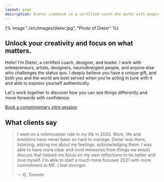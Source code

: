 ```yaml
---
layout: page
description: Dieter Limeback is a certified coach who works with people and teams to unlock their creativity and focus on what matters.
---
```


<section class="hero">
  <div class="hero__image">
    {% image "./src/images/dieter.jpg", "Photo of Dieter" %}
  </div>

  <div class="hero__content">
    <h1>Unlock your creativity and focus on what matters.</h1>
    <p>Hello! I'm Dieter, a certified coach, designer, and leader. I work with entrepreneurs, artists, designers, neurodivergent people, and anyone else who challenges the status quo. I deeply believe you have a unique gift, and both you and the world are best served when you're acting in tune with it and able to express yourself authentically.</p>
    <p>Let's work together to discover how you can see things differently and move forwards with confidence.</p>
    <p><a href="/contact/" class="button--plain">Book a complimentary intro session</a></p>
  </div>
</section>

<section class="testimonial">
  <h2>What clients say</h2>
  <blockquote>
    <p class="testimonial__content">I went on a rollercoaster ride in my life in 2020. Work, life and emotions have never been so hard to manage. Dieter was there, listening, asking me about my feelings, acknowledging them. I was able to have more clear and vivid memories from things we would discuss that helped me focus on my own reflections to be better and love myself. I'm able to start a much more focused 2021 with more commitment to ME. I feel stronger.</p>
    <p class="testimonial__source">
      — G, Toronto
    </p>
  </blockquote>
</section>